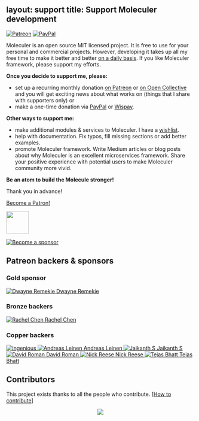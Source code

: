 layout: support
title: Support Moleculer development
---
[![Patreon](/images/patreon.svg)][patreon] [![PayPal](/images/paypal_donate.svg)][paypal]

Moleculer is an open source MIT licensed project. It is free to use for your personal and commercial projects. However, developing it takes up all my free time to make it better and better [on a daily basis](https://github.com/icebob). If you like Moleculer framework, please support my efforts.

**Once you decide to support me, please:**
* set up a recurring monthly donation [on Patreon](https://www.patreon.com/moleculer) or [on Open Collective][opencollective] and you will get exciting news about what works on (things that I share with supporters only) or
* make a one-time donation via [PayPal][paypal] or [Wispay][wispay].

**Other ways to support me:**
* make additional modules & services to Moleculer. I have a [wishlist](https://github.com/moleculerjs/moleculer/issues/100).
* help with documentation. Fix typos, fill missing sections or add better examples.
* promote Moleculer framework. Write Medium articles or blog posts about why Moleculer is an excellent microservices framework. Share your positive experience with potential users to make Moleculer community more vivid.

**Be an atom to build the Molecule stronger!**

Thank you in advance!


<a href="https://www.patreon.com/bePatron?u=6245171" data-patreon-widget-type="become-patron-button">Become a Patron!</a><script async src="https://c6.patreon.com/becomePatronButton.bundle.js"></script>

<a href="https://www.wispay.io/t/qKe" target="_blank"><img src="https://assets.wispay.io/wgt2_d_b.png" style="height: 60px;"></a>

[![Become a sponsor](https://opencollective.com/moleculer/tiers/copper-backer.svg?avatarHeight=70&width=600)][opencollective]

[paypal]: https://paypal.me/meregnorbert/50usd
[patreon]: https://www.patreon.com/bePatron?u=6245171
[opencollective]: https://opencollective.com/moleculer
[wispay]: https://www.wispay.io/t/qKe


## Patreon backers & sponsors

### Gold sponsor

<div class="support-backers">
	<a href="https://www.patreon.com/user/creators?u=14532931" class="user-logo" target="_blank">
		<img src="https://c8.patreon.com/2/200/14532931" alt="Dwayne Remekie" />
		<label>Dwayne Remekie</label>
	</a>
</div>

### Bronze backers

<div class="support-backers">
	<a href="https://github.com/zllovesuki" class="user-logo" target="_blank">
		<img src="https://avatars1.githubusercontent.com/u/298453?s=100&v=4" alt="Rachel Chen" />
		<label>Rachel Chen</label>
	</a>
</div>

### Copper backers

<div class="support-backers">
	<a href="http://www.ingsw.com/" class="company-logo" target="_blank">
		<img src="https://user-images.githubusercontent.com/306521/31340277-edc01780-ad05-11e7-952e-0c959a107a2c.png" alt="ingenious" />
	</a>
	<a href="#" class="user-logo" target="_blank">
		<img src="https://c8.patreon.com/2/400/10631269" alt="Andreas Leinen" />
		<label>Andreas Leinen</label>
	</a>
	<a href="#" class="user-logo" target="_blank">
		<img src="https://c8.patreon.com/2/400/11099088" alt="Jaikanth S" />
		<label>Jaikanth S</label>
	</a>
	<a href="#" class="user-logo" target="_blank">
		<img src="https://c8.patreon.com/2/200/2521846" alt="David Roman" />
		<label>David Roman</label>
	</a>
	<a href="#" class="user-logo" target="_blank">
		<img src="https://c8.patreon.com/2/200/15189499" alt="Nick Reese" />
		<label>Nick Reese</label>
	</a>
	<a href="#" class="user-logo" target="_blank">
		<img src="https://c8.patreon.com/2/200/16817468" alt="Tejas Bhatt" />
		<label>Tejas Bhatt</label>
	</a>
</div>

## Contributors
This project exists thanks to all the people who contribute. [[How to contribute](https://github.com/moleculerjs/moleculer/blob/master/CONTRIBUTING.md)]
<div align="center">
<a href="https://github.com/moleculerjs/moleculer/graphs/contributors" target="_blank"><img src="https://opencollective.com/moleculer/contributors.svg?width=890&button=false" /></a>
</div>

